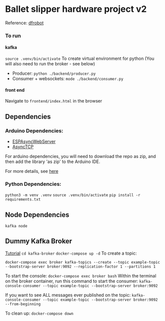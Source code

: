 # Ballet slipper hardware project v2 #

Reference: [dfrobot](https://www.dfrobot.com/blog-1117.html)

### To run 
#### kafka
`source .venv/bin/activate` To create virtual environment for python
(You will also need to run the broker - see below)

- Producer: `python ./backend/producer.py`
- Consumer + websockets: `mode ./backend/consumer.py`

#### front end 
Navigate to `frontend/index.html` in the browser


## Dependencies ##
### Arduino Dependencies: ###
- [ESPAsyncWebServer](https://github.com/me-no-dev/ESPAsyncWebServer)
- [AsyncTCP](https://github.com/me-no-dev/AsyncTCP)

For arduino dependencies, you will need to download the repo as zip, and then add the library 'as zip' to the Arduino IDE. 

For more details, see [here](https://www.dfrobot.com/blog-813.html)

### Python Dependencies: ###
`python3 -m venv .venv`
`source .venv/bin/activate`
`pip install -r requirements.txt`

## Node Dependencies ### 
`kafka node`

## Dummy Kafka Broker ##
[Tutorial](https://kafka-tutorials.confluent.io/kafka-console-consumer-producer-basics/kafka.html)
`cd kafka-broker`
`docker-compose up -d`
To create a topic:

`docker-compose exec broker kafka-topics --create --topic example-topic --bootstrap-server broker:9092 --replication-factor 1 --partitions 1`

To start the console:
`docker-compose exec broker bash`
Within the terminal on the broker container, run this command to start the consumer:
`kafka-console-consumer --topic example-topic --bootstrap-server broker:9092`

If you want to see ALL messages ever published on the topic:
`kafka-console-consumer --topic example-topic --bootstrap-server broker:9092  --from-beginning`

To clean up: `docker-compose down`